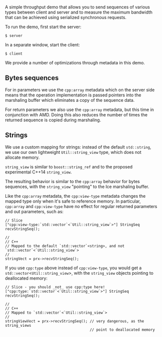 A simple throughput demo that allows you to send sequences of various
types between client and server and to measure the maximum bandwidth
that can be achieved using serialized synchronous requests.

To run the demo, first start the server:
```
$ server
```
In a separate window, start the client:
```
$ client
```
We provide a number of optimizations through metadata in this demo.

Bytes sequences
--------------

For in parameters we use the `cpp:array` metadata which on the server 
side means that the operation implementation is passed pointers into 
the marshaling buffer which eliminates a copy of the sequence data.

For return parameters we also use the `cpp:array` metadata, but this
time in conjunction with AMD. Doing this also reduces the number of
times the returned sequence is copied during marshaling.

Strings
-------

We use a custom mapping for strings: instead of the default `std::string`,
we use our own lightweight `Util::string_view` type, which does not 
allocate memory.
 
`string_view` is similar to `boost::string_ref` and to the proposed
experimental C++14 `string_view`.

The resulting behavior is similar to the `cpp:array` behavior for bytes 
sequences, with the `string_view` "pointing" to the Ice marshaling buffer. 

Like the `cpp:array` metadata, the `cpp:view-type` metadata changes the
mapped type only when it's safe to reference memory. In particular,
`cpp:array` and `cpp:view-type` have no effect for regular returned 
parameters and out parameters, such as:  
```
// Slice
["cpp:view-type:`std::vector`<`Util::string_view`>"] StringSeq recvStringSeq();

//
// C++ 
// Mapped to the default `std::vector`<string>, and not `std::vector`<`Util::string_view`>
//
stringVect = prx->recvStringSeq();
```
If you use `cpp:type` above instead of `cpp:view-type`, you would get a
`std::vector`<`Util::string_view`>, with the `string_view` objects pointing to 
deallocated memory:
```
// Slice - you should _not_ use cpp:type here!
["cpp:type:`std::vector`<`Util::string_view`>"] StringSeq recvStringSeq();

//
// C++ 
// Mapped to `std::vector`<`Util::string_view`>
//
stringViewVect = prx->recvStringSeq(); // very dangerous, as the string_views
                                       // point to deallocated memory 
```